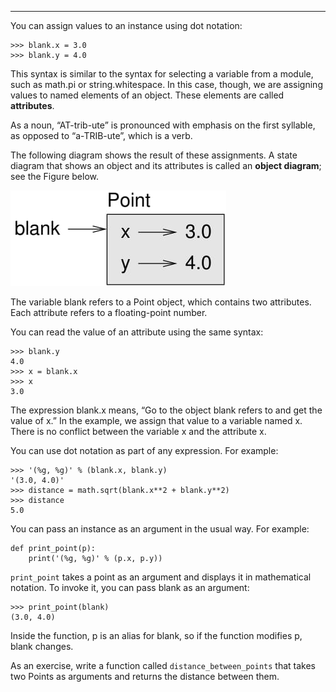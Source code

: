 ----------

You can assign values to an instance using dot notation:

    >>> blank.x = 3.0
    >>> blank.y = 4.0

This syntax is similar to the syntax for selecting a variable from a module, such as <span>math.pi</span> or <span>string.whitespace</span>. In this case, though, we are assigning values to named elements of an object. These elements are called <span>**attributes**</span>.

As a noun, “AT-trib-ute” is pronounced with emphasis on the first syllable, as opposed to “a-TRIB-ute”, which is a verb.

The following diagram shows the result of these assignments. A state diagram that shows an object and its attributes is called an <span>**object diagram**</span>; see the Figure below.

![image](/.guides/img/point.jpg)



The variable <span>blank</span> refers to a Point object, which contains two attributes. Each attribute refers to a floating-point number.

You can read the value of an attribute using the same syntax:

    >>> blank.y
    4.0
    >>> x = blank.x
    >>> x
    3.0

The expression <span>blank.x</span> means, “Go to the object <span>blank</span> refers to and get the value of <span>x</span>.” In the example, we assign that value to a variable named <span>x</span>. There is no conflict between the variable <span>x</span> and the attribute <span>x</span>.

You can use dot notation as part of any expression. For example:

    >>> '(%g, %g)' % (blank.x, blank.y)
    '(3.0, 4.0)'
    >>> distance = math.sqrt(blank.x**2 + blank.y**2)
    >>> distance
    5.0

You can pass an instance as an argument in the usual way. For example:

    def print_point(p):
        print('(%g, %g)' % (p.x, p.y))

`print_point` takes a point as an argument and displays it in mathematical notation. To invoke it, you can pass <span>blank</span> as an argument:

    >>> print_point(blank)
    (3.0, 4.0)

Inside the function, <span>p</span> is an alias for <span>blank</span>, so if the function modifies <span>p</span>, <span>blank</span> changes.

As an exercise, write a function called `distance_between_points` that takes two Points as arguments and returns the distance between them.

